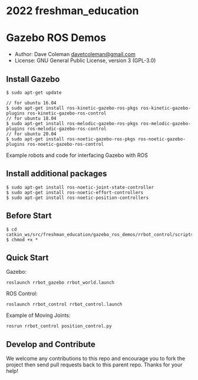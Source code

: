 # 2022 freshman_education

# Gazebo ROS Demos

* Author: Dave Coleman <davetcoleman@gmail.com>
* License: GNU General Public License, version 3 (GPL-3.0)

## Install Gazebo
    $ sudo apt-get update
    
    // for ubuntu 16.04
    $ sudo apt-get install ros-kinetic-gazebo-ros-pkgs ros-kinetic-gazebo-plugins ros-kinetic-gazebo-ros-control
    // for ubuntu 18.04
    $ sudo apt-get install ros-melodic-gazebo-ros-pkgs ros-melodic-gazebo-plugins ros-melodic-gazebo-ros-control
    // for ubuntu 20.04
    $ sudo apt-get install ros-noetic-gazebo-ros-pkgs ros-noetic-gazebo-plugins ros-noetic-gazebo-ros-control

Example robots and code for interfacing Gazebo with ROS

## Install additional packages
    $ sudo apt-get install ros-noetic-joint-state-controller
    $ sudo apt-get install ros-noetic-effort-controllers
    $ sudo apt-get install ros-noetic-position-controllers

## Before Start

    $ cd catkin_ws/src/freshman_education/gazebo_ros_demos/rrbot_control/scripts
    $ chmod +x *

## Quick Start

Gazebo:

    roslaunch rrbot_gazebo rrbot_world.launch

ROS Control:

    roslaunch rrbot_control rrbot_control.launch

Example of Moving Joints:

    rosrun rrbot_control position_control.py

## Develop and Contribute

We welcome any contributions to this repo and encourage you to fork the project then send pull requests back to this parent repo. Thanks for your help!
